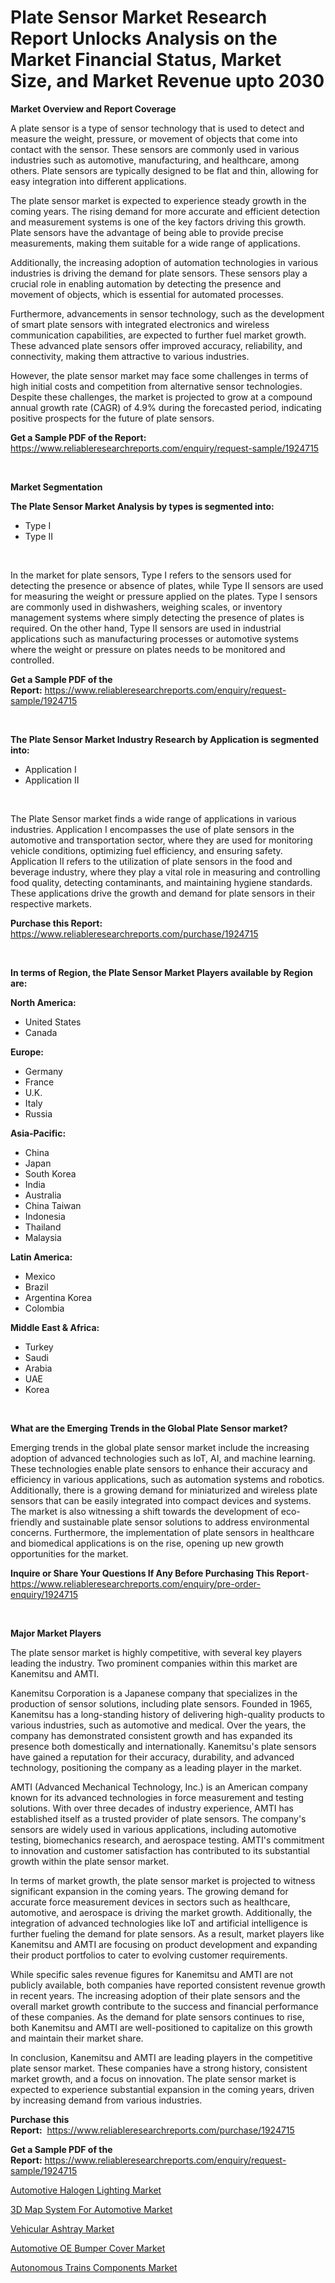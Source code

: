 <p><h1>Plate Sensor Market Research Report Unlocks Analysis on the Market Financial Status, Market Size, and Market Revenue upto 2030</h1></p><p><strong>Market Overview and Report Coverage</strong></p>
<p><p>A plate sensor is a type of sensor technology that is used to detect and measure the weight, pressure, or movement of objects that come into contact with the sensor. These sensors are commonly used in various industries such as automotive, manufacturing, and healthcare, among others. Plate sensors are typically designed to be flat and thin, allowing for easy integration into different applications.</p><p>The plate sensor market is expected to experience steady growth in the coming years. The rising demand for more accurate and efficient detection and measurement systems is one of the key factors driving this growth. Plate sensors have the advantage of being able to provide precise measurements, making them suitable for a wide range of applications.</p><p>Additionally, the increasing adoption of automation technologies in various industries is driving the demand for plate sensors. These sensors play a crucial role in enabling automation by detecting the presence and movement of objects, which is essential for automated processes.</p><p>Furthermore, advancements in sensor technology, such as the development of smart plate sensors with integrated electronics and wireless communication capabilities, are expected to further fuel market growth. These advanced plate sensors offer improved accuracy, reliability, and connectivity, making them attractive to various industries.</p><p>However, the plate sensor market may face some challenges in terms of high initial costs and competition from alternative sensor technologies. Despite these challenges, the market is projected to grow at a compound annual growth rate (CAGR) of 4.9% during the forecasted period, indicating positive prospects for the future of plate sensors.</p></p>
<p><strong>Get a Sample PDF of the Report:</strong> <a href="https://www.reliableresearchreports.com/enquiry/request-sample/1924715">https://www.reliableresearchreports.com/enquiry/request-sample/1924715</a></p>
<p>&nbsp;</p>
<p><strong>Market Segmentation</strong></p>
<p><strong>The Plate Sensor Market Analysis by types is segmented into:</strong></p>
<p><ul><li>Type I</li><li>Type II</li></ul></p>
<p>&nbsp;</p>
<p><p>In the market for plate sensors, Type I refers to the sensors used for detecting the presence or absence of plates, while Type II sensors are used for measuring the weight or pressure applied on the plates. Type I sensors are commonly used in dishwashers, weighing scales, or inventory management systems where simply detecting the presence of plates is required. On the other hand, Type II sensors are used in industrial applications such as manufacturing processes or automotive systems where the weight or pressure on plates needs to be monitored and controlled.</p></p>
<p><strong>Get a Sample PDF of the Report:</strong>&nbsp;<a href="https://www.reliableresearchreports.com/enquiry/request-sample/1924715">https://www.reliableresearchreports.com/enquiry/request-sample/1924715</a></p>
<p>&nbsp;</p>
<p><strong>The Plate Sensor Market Industry Research by Application is segmented into:</strong></p>
<p><ul><li>Application I</li><li>Application II</li></ul></p>
<p>&nbsp;</p>
<p><p>The Plate Sensor market finds a wide range of applications in various industries. Application I encompasses the use of plate sensors in the automotive and transportation sector, where they are used for monitoring vehicle conditions, optimizing fuel efficiency, and ensuring safety. Application II refers to the utilization of plate sensors in the food and beverage industry, where they play a vital role in measuring and controlling food quality, detecting contaminants, and maintaining hygiene standards. These applications drive the growth and demand for plate sensors in their respective markets.</p></p>
<p><strong>Purchase this Report:</strong>&nbsp; <a href="https://www.reliableresearchreports.com/purchase/1924715">https://www.reliableresearchreports.com/purchase/1924715</a></p>
<p>&nbsp;</p>
<p><strong>In terms of Region, the Plate Sensor Market Players available by Region are:</strong></p>
<p>
    <p> <strong> North America: </strong>
        <ul>
            <li>United States</li>
            <li>Canada</li>
        </ul>
        </p> 
    <p> <strong> Europe: </strong>
        <ul>
            <li>Germany</li>
            <li>France</li>
            <li>U.K.</li>
            <li>Italy</li>
            <li>Russia</li>
        </ul>
        </p> 
    <p> <strong> Asia-Pacific: </strong>
        <ul>
            <li>China</li>
            <li>Japan</li>
            <li>South Korea</li>
            <li>India</li>
            <li>Australia</li>
            <li>China Taiwan</li>
            <li>Indonesia</li>
            <li>Thailand</li>
            <li>Malaysia</li>
        </ul>
        </p> 
    <p> <strong> Latin America: </strong>
        <ul>
            <li>Mexico</li>
            <li>Brazil</li>
            <li>Argentina Korea</li>
            <li>Colombia</li>
        </ul>
        </p> 
    <p> <strong> Middle East & Africa: </strong>
        <ul>
            <li>Turkey</li>
            <li>Saudi</li>
            <li>Arabia</li>
            <li>UAE</li>
            <li>Korea</li>
        </ul>
    </p>
    </p>
<p>&nbsp;</p>
<p><strong>What are the Emerging Trends in the Global Plate Sensor market?</strong></p>
<p><p>Emerging trends in the global plate sensor market include the increasing adoption of advanced technologies such as IoT, AI, and machine learning. These technologies enable plate sensors to enhance their accuracy and efficiency in various applications, such as automation systems and robotics. Additionally, there is a growing demand for miniaturized and wireless plate sensors that can be easily integrated into compact devices and systems. The market is also witnessing a shift towards the development of eco-friendly and sustainable plate sensor solutions to address environmental concerns. Furthermore, the implementation of plate sensors in healthcare and biomedical applications is on the rise, opening up new growth opportunities for the market.</p></p>
<p><strong>Inquire or Share Your Questions If Any Before Purchasing This Report</strong>- <a href="https://www.reliableresearchreports.com/enquiry/pre-order-enquiry/1924715">https://www.reliableresearchreports.com/enquiry/pre-order-enquiry/1924715</a></p>
<p>&nbsp;</p>
<p><strong>Major Market Players</strong></p>
<p><p>The plate sensor market is highly competitive, with several key players leading the industry. Two prominent companies within this market are Kanemitsu and AMTI.</p><p>Kanemitsu Corporation is a Japanese company that specializes in the production of sensor solutions, including plate sensors. Founded in 1965, Kanemitsu has a long-standing history of delivering high-quality products to various industries, such as automotive and medical. Over the years, the company has demonstrated consistent growth and has expanded its presence both domestically and internationally. Kanemitsu's plate sensors have gained a reputation for their accuracy, durability, and advanced technology, positioning the company as a leading player in the market.</p><p>AMTI (Advanced Mechanical Technology, Inc.) is an American company known for its advanced technologies in force measurement and testing solutions. With over three decades of industry experience, AMTI has established itself as a trusted provider of plate sensors. The company's sensors are widely used in various applications, including automotive testing, biomechanics research, and aerospace testing. AMTI's commitment to innovation and customer satisfaction has contributed to its substantial growth within the plate sensor market.</p><p>In terms of market growth, the plate sensor market is projected to witness significant expansion in the coming years. The growing demand for accurate force measurement devices in sectors such as healthcare, automotive, and aerospace is driving the market growth. Additionally, the integration of advanced technologies like IoT and artificial intelligence is further fueling the demand for plate sensors. As a result, market players like Kanemitsu and AMTI are focusing on product development and expanding their product portfolios to cater to evolving customer requirements.</p><p>While specific sales revenue figures for Kanemitsu and AMTI are not publicly available, both companies have reported consistent revenue growth in recent years. The increasing adoption of their plate sensors and the overall market growth contribute to the success and financial performance of these companies. As the demand for plate sensors continues to rise, both Kanemitsu and AMTI are well-positioned to capitalize on this growth and maintain their market share.</p><p>In conclusion, Kanemitsu and AMTI are leading players in the competitive plate sensor market. These companies have a strong history, consistent market growth, and a focus on innovation. The plate sensor market is expected to experience substantial expansion in the coming years, driven by increasing demand from various industries.</p></p>
<p><strong>Purchase this Report:</strong>&nbsp;&nbsp;<a href="https://www.reliableresearchreports.com/purchase/1924715">https://www.reliableresearchreports.com/purchase/1924715</a></p>
<p></p>
<p><strong>Get a Sample PDF of the Report:</strong>&nbsp;<a href="https://www.reliableresearchreports.com/enquiry/request-sample/1924715">https://www.reliableresearchreports.com/enquiry/request-sample/1924715</a></p>
<p><p><a href="https://medium.com/@ginawindler1965/automotive-halogen-lighting-market-furnishes-information-on-market-share-market-trends-and-market-3d44c43f874c">Automotive Halogen Lighting Market</a></p><p><a href="https://medium.com/@abbieparker1964/3d-map-system-for-automotive-market-furnishes-information-on-market-share-market-trends-and-05b7e6a89c8c">3D Map System For Automotive Market</a></p><p><a href="https://medium.com/@isidrowolff1966/vehicular-ashtray-market-analysis-and-sze-forecasted-for-period-from-2023-to-2030-a9f484e3d476">Vehicular Ashtray Market</a></p><p><a href="https://medium.com/@caylawisoky8698/automotive-oe-bumper-cover-market-research-report-its-history-and-forecast-2023-to-2030-6e5aca751fde">Automotive OE Bumper Cover Market</a></p><p><a href="https://medium.com/@zolajenkins1966/analyzing-autonomous-trains-components-market-global-industry-perspective-and-forecast-2023-to-77e42d8a1d5d">Autonomous Trains Components Market</a></p></p>
